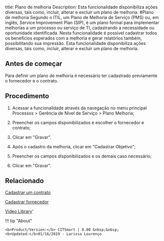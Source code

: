 title: Plano de melhoria
Description: Esta funcionalidade disponibiliza ações diversas, tais como, incluir, alterar e excluir um plano de melhoria. 
#Plano de melhoria
Segundo o ITIL, um Plano de Melhoria de Serviço (PMS) ou, em inglês, Service Improvement Plan (SIP), é um plano formal para implementar melhorias a um processo ou serviço de TI, cadastrando a necessidade ou oportunidade identificada.
Nesta funcionalidade é possível cadastrar todos os benefícios esperados com a melhoria e gerar relatórios também, possibilitando sua impressão.
Esta funcionalidade disponibiliza ações diversas, tais como, incluir, alterar e excluir um plano de melhoria.

Antes de começar
----------------

Para definir um plano de melhoria é necessário ter cadastrado previamente o
fornecedor e o contrato.

Procedimento
------------

1.  Acessar a funcionalidade através da navegação no menu principal Processos \>
    Gerência de Nível de Serviço \> Plano Melhoria;

2.  Preencher os campos disponibilizados e escolher o fornecedor e contrato;

3.  Clicar em "Gravar".

4.  Após o cadastro da melhoria, clicar em "Cadastrar Objetivo";

5.  Preencher os campos disponibilizados e os demais caso necessário;

6.  Clicar em "Gravar".

Relacionado
-----------

[Cadastrar um contrato](/pt-br/citsmart-platform-8/additional-features/contract-management/use/register-contract.html)

[Cadastrar fornecedor](/pt-br/citsmart-platform-8/processes/portfolio-and-catalog/configuration/register-provider.html)

<i class='fa fa-youtube-play  fa-2x' style='color:#97ce17;vertical-align: middle;'> </i> [Video Library](https://www.youtube.com/playlist?list=PLB5qK2uzf2RO6td7lCM5EzIfRcU2cKLNX)'

!!! tip "About"

    <b>Product/Version:</b> CITSmart | 8.00 &nbsp;&nbsp;
    <b>Updated:</b>01/16/2019 - Larissa Lourenço
